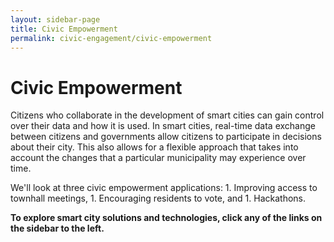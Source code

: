 ```yaml
---
layout: sidebar-page
title: Civic Empowerment
permalink: civic-engagement/civic-empowerment
---
```


# Civic Empowerment

Citizens who collaborate in the development of smart cities can gain control over their data and how it is used. In smart cities, real-time data exchange between citizens and governments allow citizens to participate in decisions about their city. This also allows for a flexible approach that takes into account the changes that a particular municipality may experience over time.

We'll look at three civic empowerment applications: 1. Improving access to townhall meetings, 1. Encouraging residents to vote, and 1. Hackathons.

**To explore smart city solutions and technologies, click any of the links on the sidebar to the left.**

